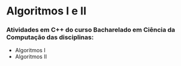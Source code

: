 # Algoritmos I e II 

### Atividades em C++ do curso Bacharelado em Ciência da Computação das disciplinas:
* Algoritmos I
* Algoritmos II
